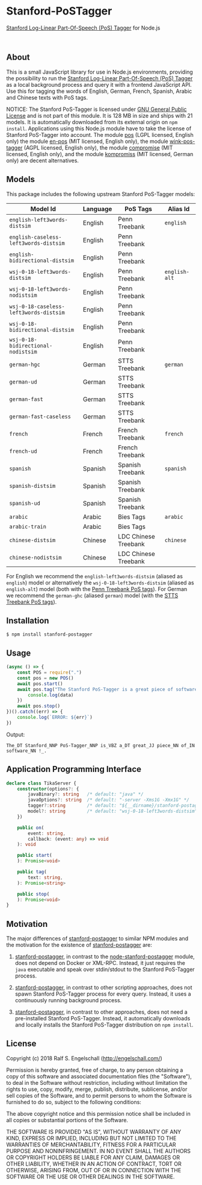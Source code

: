 
Stanford-PoSTagger
==================

[Stanford Log-Linear Part-Of-Speech (PoS) Tagger](https://nlp.stanford.edu/software/tagger.shtml) for Node.js

<p/>
<img src="https://nodei.co/npm/stanford-postagger.png?downloads=true&stars=true" alt=""/>

<p/>
<img src="https://david-dm.org/rse/stanford-postagger.png" alt=""/>

About
-----

This is a small JavaScript library for use in Node.js environments,
providing the possibility to run the
[Stanford Log-Linear Part-Of-Speech (PoS) Tagger](https://nlp.stanford.edu/software/tagger.shtml)
as a local background process and query it with a frontend JavaScript API.
Use this for tagging the words of English, German, French, Spanish, Arabic and Chinese
texts with PoS tags.

NOTICE: The Stanford PoS-Tagger is licensed under
[GNU General Public License](https://www.gnu.org/licenses/gpl-2.0.html) and is not part
of this module. It is 128 MB in size and ships with 21 models. It is automatically downloaded from
its external origin on `npm install`. Applications using this Node.js
module have to take the license of Stanford PoS-Tagger into account.
The module [pos](https://npmjs.com/pos) (LGPL licensed, English only)
the module [en-pos](https://npmjs.com/en-pos) (MIT licensed, English only),
the module [wink-pos-tagger](https://npmjs.com/wink-pos-tagger) (AGPL licensed, English only),
the module [compromise](http://compromise.cool) (MIT licensed, English only),
and the module [kompromiss](https://npmjs.com/kompromiss) (MIT licensed, German only)
are decent alternatives.

Models
------

This package includes the following upstream Stanford PoS-Tagger models:

Model Id                                | Language | PoS Tags             | Alias Id
----------------------------------------|----------|----------------------|----------
`english-left3words-distsim`            | English  | Penn Treebank        | `english`
`english-caseless-left3words-distsim`   | English  | Penn Treebank        |
`english-bidirectional-distsim`         | English  | Penn Treebank        |
`wsj-0-18-left3words-distsim`           | English  | Penn Treebank        | `english-alt`
`wsj-0-18-left3words-nodistsim`         | English  | Penn Treebank        |
`wsj-0-18-caseless-left3words-distsim`  | English  | Penn Treebank        |
`wsj-0-18-bidirectional-distsim`        | English  | Penn Treebank        |
`wsj-0-18-bidirectional-nodistsim`      | English  | Penn Treebank        |
`german-hgc`                            | German   | STTS Treebank        | `german`
`german-ud`                             | German   | STTS Treebank        |
`german-fast`                           | German   | STTS Treebank        |
`german-fast-caseless`                  | German   | STTS Treebank        |
`french`                                | French   | French Treebank      | `french`
`french-ud`                             | French   | French Treebank      |
`spanish`                               | Spanish  | Spanish Treebank     | `spanish`
`spanish-distsim`                       | Spanish  | Spanish Treebank     |
`spanish-ud`                            | Spanish  | Spanish Treebank     |
`arabic`                                | Arabic   | Bies Tags            | `arabic`
`arabic-train`                          | Arabic   | Bies Tags            |
`chinese-distsim`                       | Chinese  | LDC Chinese Treebank | `chinese`
`chinese-nodistsim`                     | Chinese  | LDC Chinese Treebank |

For English we recommend the `english-left3words-distsim` (aliased as `english`) model or
alternatively the `wsj-0-18-left3words-distsim` (aliased as `english-alt`) model (both with the
[Penn Treebank PoS tags](http://www.ling.upenn.edu/courses/Fall_2003/ling001/penn_treebank_pos.html)).
For German we recommend the `german-ghc` (aliased `german`) model (with the
[STTS Treebank PoS tags](https://www.linguistik.hu-berlin.de/de/institut/professuren/korpuslinguistik/mitarbeiter-innen/hagen/STTS_Tagset_Tiger)).

Installation
------------

```shell
$ npm install stanford-postagger
```

Usage
-----

```js
(async () => {
    const POS = require(".")
    const pos = new POS()
    await pos.start()
    await pos.tag("The Stanford PoS-Tagger is a great piece of software!").then((data) => {
        console.log(data)
    })
    await pos.stop()
})().catch((err) => {
    console.log(`ERROR: ${err}`)
})
```

Output:

```
The_DT Stanford_NNP PoS-Tagger_NNP is_VBZ a_DT great_JJ piece_NN of_IN software_NN !_.
```

Application Programming Interface
---------------------------------

```ts
declare class TikaServer {
    constructor(options?: {
        javaBinary?: string   /* default: "java" */
        javaOptions?: string  /* default: "-server -Xms1G -Xmx1G" */
        tagger?:string        /* default: "${__dirname}/stanford-postagger.d/stanford-postagger.jar" */
        model?: string        /* default: "wsj-0-18-left3words-distsim" */
    })

    public on(
        event: string,
        callback: (event: any) => void
    ): void

    public start(
    ): Promise<void>

    public tag(
        text: string,
    ): Promise<string>

    public stop(
    ): Promise<void>
}
```

Motivation
----------

The major differences of [stanford-postagger](http://npmjs.com/stanford-postagger)
to similar NPM modules and the motivation for the existence of
[stanford-postagger](http://npmjs.com/stanford-postagger) are:

1. [stanford-postagger](http://npmjs.com/stanford-postagger),
   in contrast to the [node-stanford-postagger](http://npmjs.com/node-stanford-postagger) module,
   does not depend on Docker or XML-RPC.
   Instead, it just requires the `java` executable and speak over stdin/stdout to the Stanford PoS-Tagger process.

2. [stanford-postagger](http://npmjs.com/stanford-postagger),
   in contrast to other scripting approaches, does not
   spawn Stanford PoS-Tagger process for every query.
   Instead, it uses a continuously running background process.

3. [stanford-postagger](http://npmjs.com/stanford-postagger),
   in contrast to other approaches, does not
   need a pre-installed Stanford PoS-Tagger.
   Instead, it automatically downloads and locally installs the Stanford
   PoS-Tagger distribution on `npm install`.

License
-------

Copyright (c) 2018 Ralf S. Engelschall (http://engelschall.com/)

Permission is hereby granted, free of charge, to any person obtaining
a copy of this software and associated documentation files (the
"Software"), to deal in the Software without restriction, including
without limitation the rights to use, copy, modify, merge, publish,
distribute, sublicense, and/or sell copies of the Software, and to
permit persons to whom the Software is furnished to do so, subject to
the following conditions:

The above copyright notice and this permission notice shall be included
in all copies or substantial portions of the Software.

THE SOFTWARE IS PROVIDED "AS IS", WITHOUT WARRANTY OF ANY KIND,
EXPRESS OR IMPLIED, INCLUDING BUT NOT LIMITED TO THE WARRANTIES OF
MERCHANTABILITY, FITNESS FOR A PARTICULAR PURPOSE AND NONINFRINGEMENT.
IN NO EVENT SHALL THE AUTHORS OR COPYRIGHT HOLDERS BE LIABLE FOR ANY
CLAIM, DAMAGES OR OTHER LIABILITY, WHETHER IN AN ACTION OF CONTRACT,
TORT OR OTHERWISE, ARISING FROM, OUT OF OR IN CONNECTION WITH THE
SOFTWARE OR THE USE OR OTHER DEALINGS IN THE SOFTWARE.

